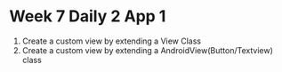 # Week 7 Daily 2 App 1

1. Create a custom view by extending a View Class
2. Create a custom view by extending a AndroidView(Button/Textview) class
